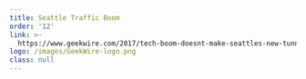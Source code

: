 ```yaml
---
title: Seattle Traffic Boom
order: '12'
link: >-
  https://www.geekwire.com/2017/tech-boom-doesnt-make-seattles-new-tunnel-good-investment/
logo: /images/GeekWire-logo.png
class: null
---
```


